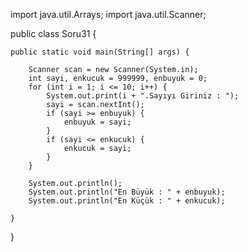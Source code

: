 import java.util.Arrays;
import java.util.Scanner;

public class Soru31 {

	public static void main(String[] args) {
		
		Scanner scan = new Scanner(System.in);
        int sayi, enkucuk = 999999, enbuyuk = 0;
        for (int i = 1; i <= 10; i++) {
            System.out.print(i + ".Sayıyı Giriniz : ");
            sayi = scan.nextInt();                
            if (sayi >= enbuyuk) {             
                enbuyuk = sayi;
            }       
            if (sayi <= enkucuk) {          
                enkucuk = sayi;
            }
        }

        System.out.println();       
        System.out.println("En Büyük : " + enbuyuk);
        System.out.println("En Küçük : " + enkucuk);

	}

}
